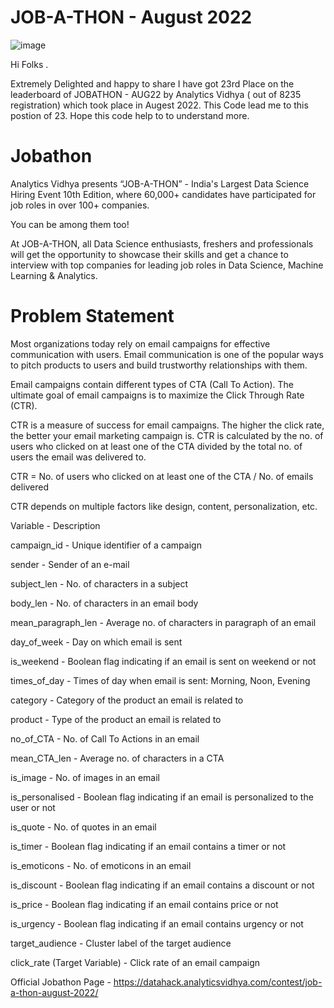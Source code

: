 # JOB-A-THON - August 2022

![image](https://user-images.githubusercontent.com/40531762/183566986-051954cb-930b-49c7-8fdc-0479e5581ac4.png)

 
 Hi Folks .

Extremely Delighted and happy to share I have got 23rd Place on the leaderboard of JOBATHON - AUG22 by Analytics Vidhya ( out of 8235 registration) which took place in Augest 2022. This Code lead me to this postion of 23. Hope this code help to to understand more. 

# Jobathon 

Analytics Vidhya presents “JOB-A-THON” - India's Largest Data Science Hiring Event 10th Edition, where 60,000+ candidates have participated for job roles in over 100+ companies.

You can be among them too! 

At JOB-A-THON, all Data Science enthusiasts, freshers and professionals will get the opportunity to showcase their skills and get a chance to interview with top companies for leading job roles in Data Science, Machine Learning & Analytics. 

# Problem Statement

Most organizations today rely on email campaigns for effective communication with users. Email communication is one of the popular ways to pitch products to users and build trustworthy relationships with them.

Email campaigns contain different types of CTA (Call To Action). The ultimate goal of email campaigns is to maximize the Click Through Rate (CTR).

CTR is a measure of success for email campaigns. The higher the click rate, the better your email marketing campaign is. CTR is calculated by the no. of users who clicked on at least one of the CTA divided by the total no. of users the email was delivered to.

CTR = No. of users who clicked on at least one of the CTA / No. of emails delivered

CTR depends on multiple factors like design, content, personalization, etc.

Variable - Description

campaign_id - Unique identifier of a campaign

sender - Sender of an e-mail

subject_len - No. of characters in a subject

body_len - No. of characters in an email body

mean_paragraph_len - Average no. of characters in paragraph of an email

day_of_week - Day on which email is sent

is_weekend - Boolean flag indicating if an email is sent on weekend or not

times_of_day - Times of day when email is sent: Morning, Noon, Evening

category - Category of the product an email is related to

product - Type of the product an email is related to

no_of_CTA - No. of Call To Actions in an email

mean_CTA_len - Average no. of characters in a CTA

is_image - No. of images in an email

is_personalised - Boolean flag indicating if an email is personalized to the user or not

is_quote - No. of quotes in an email

is_timer - Boolean flag indicating if an email contains a timer or not

is_emoticons - No. of emoticons in an email

is_discount - Boolean flag indicating if an email contains a discount or not

is_price - Boolean flag indicating if an email contains price or not

is_urgency - Boolean flag indicating if an email contains urgency or not

target_audience - Cluster label of the target audience

click_rate (Target Variable) - Click rate of an email campaign


Official Jobathon Page - https://datahack.analyticsvidhya.com/contest/job-a-thon-august-2022/
